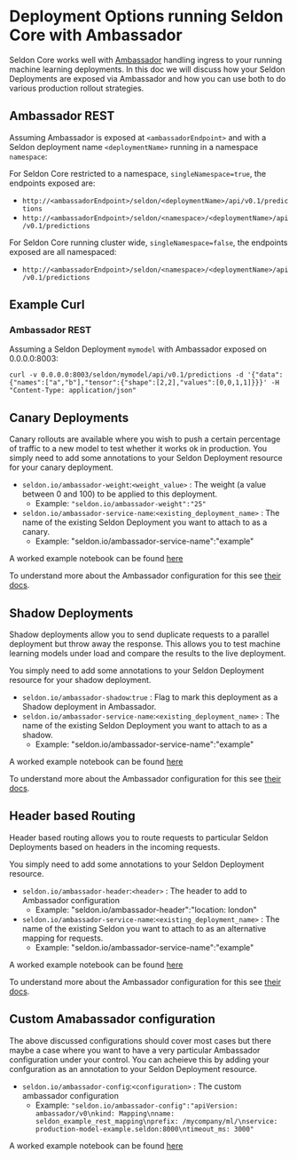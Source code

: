 # Deployment Options running Seldon Core with Ambassador

Seldon Core works well with [Ambassador](https://www.getambassador.io/) handling ingress to your running machine learning deployments. In this doc we will discuss how your Seldon Deployments are exposed via Ambassador and how you can use both to do various production rollout strategies.

## Ambassador REST

Assuming Ambassador is exposed at ```<ambassadorEndpoint>``` and with a Seldon deployment name ```<deploymentName>``` running in a namespace ```namespace```:

For Seldon Core restricted to a namespace, `singleNamespace=true`, the endpoints exposed are:

 * ```http://<ambassadorEndpoint>/seldon/<deploymentName>/api/v0.1/predictions```
 * ```http://<ambassadorEndpoint>/seldon/<namespace>/<deploymentName>/api/v0.1/predictions```

For Seldon Core running cluster wide, `singleNamespace=false`, the endpoints exposed are all namespaced:

 * ```http://<ambassadorEndpoint>/seldon/<namespace>/<deploymentName>/api/v0.1/predictions```


## Example Curl

### Ambassador REST

Assuming a Seldon Deployment ```mymodel``` with Ambassador exposed on 0.0.0.0:8003:

```
curl -v 0.0.0.0:8003/seldon/mymodel/api/v0.1/predictions -d '{"data":{"names":["a","b"],"tensor":{"shape":[2,2],"values":[0,0,1,1]}}}' -H "Content-Type: application/json"
```

## Canary Deployments

Canary rollouts are available where you wish to push a certain percentage of traffic to a new model to test whether it works ok in production. You simply need to add some annotations to your Seldon Deployment resource for your canary deployment.

  * `seldon.io/ambassador-weight`:`<weight_value>` : The weight (a value between 0 and 100) to be applied to this deployment.
     * Example: `"seldon.io/ambassador-weight":"25"`
  * `seldon.io/ambassador-service-name`:`<existing_deployment_name>` : The name of the existing Seldon Deployment you want to attach to as a canary.
     * Example: "seldon.io/ambassador-service-name":"example"

A worked example notebook can be found [here](https://github.com/SeldonIO/seldon-core/blob/master/examples/ambassador/canary/ambassador_canary.ipynb)

To understand more about the Ambassador configuration for this see [their docs](https://www.getambassador.io/reference/canary/).

## Shadow Deployments

Shadow deployments allow you to send duplicate requests to a parallel deployment but throw away the response. This allows you to test machine learning models under load and compare the results to the live deployment. 

You simply need to add some annotations to your Seldon Deployment resource for your shadow deployment.

  * `seldon.io/ambassador-shadow`:`true` : Flag to mark this deployment as a Shadow deployment in Ambassador.
  * `seldon.io/ambassador-service-name`:`<existing_deployment_name>` : The name of the existing Seldon Deployment you want to attach to as a shadow.
     * Example: "seldon.io/ambassador-service-name":"example"

A worked example notebook can be found [here](https://github.com/SeldonIO/seldon-core/blob/master/examples/ambassador/shadow/ambassador_shadow.ipynb)

To understand more about the Ambassador configuration for this see [their docs](https://www.getambassador.io/reference/shadowing/).

## Header based Routing

Header based routing allows you to route requests to particular Seldon Deployments based on headers in the incoming requests.

You simply need to add some annotations to your Seldon Deployment resource.

  * `seldon.io/ambassador-header`:`<header>` : The header to add to Ambassador configuration	    
     * Example:  "seldon.io/ambassador-header":"location: london"	    
  * `seldon.io/ambassador-service-name`:`<existing_deployment_name>` : The name of the existing Seldon you want to attach to as an alternative mapping for requests. 
     * Example: "seldon.io/ambassador-service-name":"example"

A worked example notebook can be found [here](https://github.com/SeldonIO/seldon-core/blob/master/examples/ambassador/headers/ambassador_headers.ipynb)

To understand more about the Ambassador configuration for this see [their docs](https://www.getambassador.io/reference/headers).


## Custom Amabassador configuration

The above discussed configurations should cover most cases but there maybe a case where you want to have a very particular Ambassador configuration under your control. You can acheieve this by adding your confguration as an annotation to your Seldon Deployment resource.

 * `seldon.io/ambassador-config`:`<configuration>` : The custom ambassador configuration
    * Example: `"seldon.io/ambassador-config":"apiVersion: ambassador/v0\nkind: Mapping\nname: seldon_example_rest_mapping\nprefix: /mycompany/ml/\nservice: production-model-example.seldon:8000\ntimeout_ms: 3000"`

A worked example notebook can be found [here](https://github.com/SeldonIO/seldon-core/blob/master/examples/ambassador/custom/ambassador_custom.ipynb)

